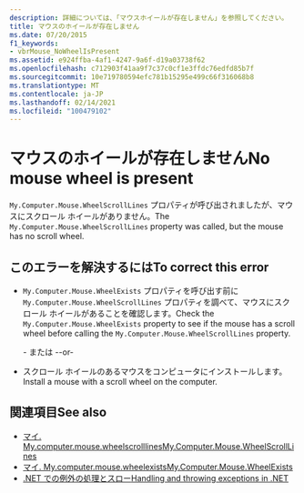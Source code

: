 ```yaml
---
description: 詳細については、「マウスホイールが存在しません」を参照してください。
title: マウスのホイールが存在しません
ms.date: 07/20/2015
f1_keywords:
- vbrMouse_NoWheelIsPresent
ms.assetid: e924ffba-4af1-4247-9a6f-d19a03738f62
ms.openlocfilehash: c712903f41aa9f7c37c0cf1e3ffdc76edfd85b7f
ms.sourcegitcommit: 10e719780594efc781b15295e499c66f316068b8
ms.translationtype: MT
ms.contentlocale: ja-JP
ms.lasthandoff: 02/14/2021
ms.locfileid: "100479102"
---
```

# <a name="no-mouse-wheel-is-present"></a><span data-ttu-id="60a85-103">マウスのホイールが存在しません</span><span class="sxs-lookup"><span data-stu-id="60a85-103">No mouse wheel is present</span></span>

<span data-ttu-id="60a85-104">`My.Computer.Mouse.WheelScrollLines` プロパティが呼び出されましたが、マウスにスクロール ホイールがありません。</span><span class="sxs-lookup"><span data-stu-id="60a85-104">The `My.Computer.Mouse.WheelScrollLines` property was called, but the mouse has no scroll wheel.</span></span>  
  
## <a name="to-correct-this-error"></a><span data-ttu-id="60a85-105">このエラーを解決するには</span><span class="sxs-lookup"><span data-stu-id="60a85-105">To correct this error</span></span>  
  
- <span data-ttu-id="60a85-106">`My.Computer.Mouse.WheelExists` プロパティを呼び出す前に `My.Computer.Mouse.WheelScrollLines` プロパティを調べて、マウスにスクロール ホイールがあることを確認します。</span><span class="sxs-lookup"><span data-stu-id="60a85-106">Check the `My.Computer.Mouse.WheelExists` property to see if the mouse has a scroll wheel before calling the `My.Computer.Mouse.WheelScrollLines` property.</span></span>  
  
     <span data-ttu-id="60a85-107">- または -</span><span class="sxs-lookup"><span data-stu-id="60a85-107">-or-</span></span>  
  
- <span data-ttu-id="60a85-108">スクロール ホイールのあるマウスをコンピュータにインストールします。</span><span class="sxs-lookup"><span data-stu-id="60a85-108">Install a mouse with a scroll wheel on the computer.</span></span>  
  
## <a name="see-also"></a><span data-ttu-id="60a85-109">関連項目</span><span class="sxs-lookup"><span data-stu-id="60a85-109">See also</span></span>

- [<span data-ttu-id="60a85-110">マイ. My.computer.mouse.wheelscrolllines</span><span class="sxs-lookup"><span data-stu-id="60a85-110">My.Computer.Mouse.WheelScrollLines</span></span>](xref:Microsoft.VisualBasic.Devices.Mouse.WheelScrollLines)
- [<span data-ttu-id="60a85-111">マイ. My.computer.mouse.wheelexists</span><span class="sxs-lookup"><span data-stu-id="60a85-111">My.Computer.Mouse.WheelExists</span></span>](xref:Microsoft.VisualBasic.Devices.Mouse.WheelExists)
- [<span data-ttu-id="60a85-112">.NET での例外の処理とスロー</span><span class="sxs-lookup"><span data-stu-id="60a85-112">Handling and throwing exceptions in .NET</span></span>](../../standard/exceptions/index.md)
